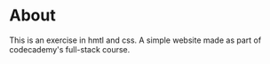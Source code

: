# About

This is an exercise in hmtl and css. A simple website made as part of codecademy's full-stack course.